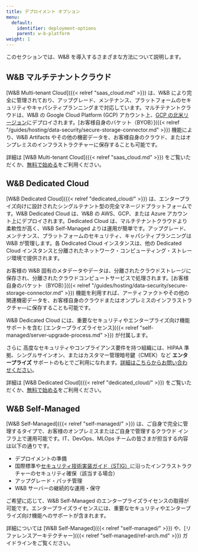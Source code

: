 ```yaml
---
title: デプロイメント オプション
menu:
  default:
    identifier: deployment-options
    parent: w-b-platform
weight: 1
---
```


このセクションでは、W&B を導入するさまざまな方法について説明します。

## W&B マルチテナントクラウド
[W&B Multi-tenant Cloud]({{< relref "saas_cloud.md" >}}) は、W&B により完全に管理されており、アップグレード、メンテナンス、プラットフォームのセキュリティやキャパシティプランニングまで対応しています。マルチテナントクラウドは、W&B の Google Cloud Platform (GCP) アカウント上、[GCP の北米リージョン](https://cloud.google.com/compute/docs/regions-zones)にデプロイされます。[お客様自身のバケット（BYOB）]({{< relref "/guides/hosting/data-security/secure-storage-connector.md" >}}) 機能により、W&B Artifacts やその他の機密データを、お客様自身のクラウド、またはオンプレミスのインフラストラクチャーに保存することも可能です。

詳細は [W&B Multi-tenant Cloud]({{< relref "saas_cloud.md" >}}) をご覧いただくか、[無料で始める](https://app.wandb.ai/login?signup=true)をご利用ください。

## W&B Dedicated Cloud
[W&B Dedicated Cloud]({{< relref "dedicated_cloud/" >}}) は、エンタープライズ向けに設計されたシングルテナント型の完全マネージドプラットフォームです。W&B Dedicated Cloud は、W&B の AWS、GCP、または Azure アカウント上にデプロイされます。Dedicated Cloud は、マルチテナントクラウドより柔軟性が高く、W&B Self-Managed よりは運用が簡単です。アップグレード、メンテナンス、プラットフォームのセキュリティ、キャパシティプランニングは W&B が管理します。各 Dedicated Cloud インスタンスは、他の Dedicated Cloud インスタンスと分離されたネットワーク・コンピューティング・ストレージ環境で提供されます。

お客様の W&B 固有のメタデータやデータは、分離されたクラウドストレージに保存され、分離されたクラウドコンピュートサービスで処理されます。[お客様自身のバケット（BYOB）]({{< relref "/guides/hosting/data-security/secure-storage-connector.md" >}}) 機能を利用すれば、アーティファクトやその他の関連機密データを、お客様自身のクラウドまたはオンプレミスのインフラストラクチャ―に保存することも可能です。

W&B Dedicated Cloud には、重要なセキュリティやエンタープライズ向け機能サポートを含む [エンタープライズライセンス]({{< relref "self-managed/server-upgrade-process.md" >}}) が付属します。

さらに 高度なセキュリティやコンプライアンス要件を持つ組織には、HIPAA 準拠、シングルサインオン、またはカスタマー管理暗号鍵（CMEK）など **エンタープライズ** サポートのもとでご利用になれます。[詳細はこちらからお問い合わせください](https://wandb.ai/site/contact)。

詳細は [W&B Dedicated Cloud]({{< relref "dedicated_cloud/" >}}) をご覧いただくか、[無料で始める](https://app.wandb.ai/login?signup=true)をご利用ください。

## W&B Self-Managed
[W&B Self-Managed]({{< relref "self-managed/" >}}) は、ご自身で完全に管理するタイプで、お客様のオンプレミスまたはご自身で管理するクラウド インフラ上で運用可能です。IT、DevOps、MLOps チームの皆さまが担当する内容は以下の通りです。
- デプロイメントの準備
- 国際標準や[セキュリティ技術実装ガイド（STIG）](https://en.wikipedia.org/wiki/Security_Technical_Implementation_Guide)に沿ったインフラストラクチャーのセキュリティ確保（該当する場合）
- アップグレード・パッチ管理
- W&B サーバーの継続的な運用・保守

ご希望に応じて、W&B Self-Managed のエンタープライズライセンスの取得が可能です。エンタープライズライセンスには、重要なセキュリティやエンタープライズ向け機能へのサポートが含まれます。

詳細については [W&B Self-Managed]({{< relref "self-managed/" >}}) や、[リファレンスアーキテクチャー]({{< relref "self-managed/ref-arch.md" >}}) ガイドラインをご覧ください。
